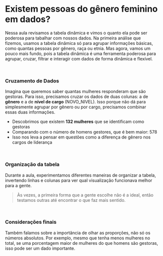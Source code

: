 # Existem pessoas do gênero feminino em dados?

Nessa aula revisamos a tabela dinâmica e vimos o quanto ela pode ser poderosa para tabalhar com nossos dados.
Na primeira análise que fizemos, usamos a tabela dinâmica só para agrupar informações básicas, como quantas
pessoas por gênero, raça ou etnia. Mas agora, vamos um pouco mais fundo, pois a tabela dinâmica é uma ferramenta
poderosa para agrupar, cruzar, filtrar e interagir com dados de forma dinâmica e flexível.

<br>

### Cruzamento de Dados

Imagina que queremos saber quantas mulheres responderam que são gestoras. Para isso, precisamos cruzar os dados
de duas colunas: a de **gênero** e a de **nível de cargo** (NOVO_NIVEL). Isso porque não dá para simplesmente agrupar por gênero ou
por cargo, precisamos combinar essas duas informações.

- Descobrimos que existem **132 mulheres** que se identificam como gestoras
-  Comparando com o número de homens gestores, que é bem maior: 578
-  Isso nos leva a pensar em questões como a diferença de gênero nos cargos de liderança

<br>

### Organização da tabela

Durante a aula, experimentamos diferentes maneiras de organizar a tabela, invertendo linhas e colunas para ver qual
visualização funcionava melhor para a gente.

> Às vezes, a primeira forma que a gente escolhe não é a ideal, então testamos outras até encontrar o que faz mais sentido.

<br>

### Considerações finais

Também falamos sobre a importância de olhar as proporções, não só os números absolutos. Por exemplo, mesmo que tenha
menos mulheres no total, se uma porcentagem maior de mulheres do que homens são gestoras, isso pode ser um dado importante.
